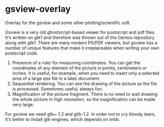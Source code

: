 # gsview-overlay
 Overlay for the gsview and some other plotting/scientific soft.

Gsview is a very old ghostscript-based viewer for postscript and pdf files. 
It's written on gtk1 and therefore was thrown out of the Gentoo repository along with gtk1.
There are many modern PS/PDF viewers, but gsview has a number of unique features that make it irreplaceable
when writing your own postscript code.
1) Presence of a ruler for measuring coordinates.
You can get the coordinates of any element of the picture in points, centimeters or inches.
It is useful, for example, when you need to insert only a selected area of a large eps file in a latex document.
2) Sequential rendering. You can see the drawing of the picture as the file is processed. Sometimes useful, always fun.
3) Magnification of the picture fragment. There is no need to wait drawing the whole picture in high resolution,
so the magnification can be made very large.

For gsview we need gtk+-1.2 and glib-1.2. In order not to cry bloody tears, it's better to install gtk-engines,
which depends on imlib.
